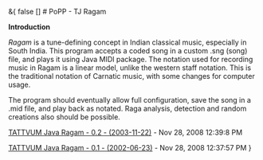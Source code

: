 &{<nil> false <nil> <nil> [] <nil> <nil> <nil> <nil> # PoPP - TJ Ragam

**Introduction**

*Ragam* is a tune-defining concept in Indian classical music, especially in South India. This program accepts a coded song in a custom .sng (song) file, and plays it using Java MIDI package. The notation used for recording music in Ragam is a linear model, unlike the western staff notation. This is the traditional notation of Carnatic music, with some changes for computer usage.

The program should eventually allow full configuration, save the song in a .mid file, and play back as notated. Raga analysis, detection and random creations also should be possible.

[TATTVUM Java Ragam - 0.2 - (2003-11-22)](TATTVUM%20Java%20Ragam%20-%2002%20-%202003-11-22.html) - Nov 28, 2008 12:39:8 PM

[TATTVUM Java Ragam - 0.1 - (2002-06-23)](TATTVUM%20Java%20Ragam%20-%2001%20-%202002-06-23.html) - Nov 28, 2008 12:37:57 PM
}